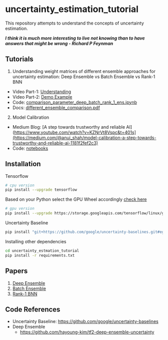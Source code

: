 # uncertainty_estimation_tutorial
This repository attempts to understand the concepts of uncertainty estimation.

***I think it is much more interesting to live not knowing than to have answers that might be wrong - Richard P Feynman***

## Tutorials
1. Understanding weight matrices of different ensemble approaches for uncertainty estimation: Deep Ensemble vs Batch Ensemble vs Rank-1 BNN
  - Video Part-1: [Understanding](https://www.youtube.com/watch?v=KZNrVt8Vspc&t=401s) 
  - Video Part-2: [Demo Example](https://www.youtube.com/watch?v=4t4eEAGRJ8s)
  - Code: [comparison_parameter_deep_batch_rank_1_ens.ipynb](https://github.com/anujshah1003/uncertainty_estimation_tutorial/blob/main/comparison_parameter_deep_batch_rank_1_ens.ipynb)
  - Docs: [different_ensemble_comparison.pdf](https://github.com/anujshah1003/uncertainty_estimation_tutorial/blob/main/supporting_docs/different_ensemble_comparison.pdf)

2. Model Calibration
  - Medium Blog: [A step towards trustworthy and reliable AI](https://www.youtube.com/watch?v=KZNrVt8Vspc&t=401s](https://medium.com/@anuj_shah/model-calibration-a-step-towards-trustworthy-and-reliable-ai-1181f2fef2c3)
  - Code: [notebooks](https://github.com/anujshah1003/uncertainty_estimation_tutorial/tree/model_calibration/model_calibration/notebooks)
## Installation

Tensorflow
```bash
# cpu version 
pip install --upgrade tensorflow
```
Based on your Python select the GPU Wheel accordingly [check here](https://www.tensorflow.org/install/pip)
```bash
# gpu version
pip install --upgrade https://storage.googleapis.com/tensorflow/linux/gpu/tensorflow_gpu-2.8.0-cp37-cp37m-manylinux2010_x86_64.whl
```
Uncertainty Baseline
```bash
pip install "git+https://github.com/google/uncertainty-baselines.git#egg=uncertainty_baselines"
```
Installing other dependencies
```bash
cd uncertainty_estmation_tutorial
pip install -r requirements.txt
```

## Papers
1. [Deep Ensemble](https://arxiv.org/abs/1612.01474)
2. [Batch Ensemble](https://arxiv.org/abs/2002.06715)
3. [Rank-1 BNN](https://arxiv.org/pdf/2005.07186.pdf)

## Code References
* Uncertainty Baseline: https://github.com/google/uncertainty-baselines
* Deep Ensemble
    * https://github.com/hayoung-kim/tf2-deep-ensemble-uncertainty
